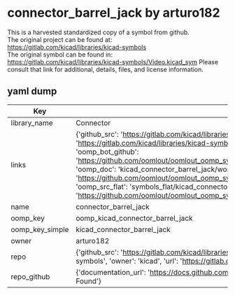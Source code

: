 # connector_barrel_jack by arturo182  
This is a harvested standardized copy of a symbol from github.  
The original project can be found at:  
https://gitlab.com/kicad/libraries/kicad-symbols  
The original symbol can be found in:
https://gitlab.com/kicad/libraries/kicad-symbols/Video.kicad_sym
Please consult that link for additional, details, files, and license information.  
## yaml dump  
| Key | Value |  
| --- | --- |  
| library_name | Connector |  
| links | {'github_src': 'https://gitlab.com/kicad/libraries/kicad-symbols/Video.kicad_sym', 'github_src_repo': 'https://gitlab.com/kicad/libraries/kicad-symbols', 'oomp_bot': 'kicad_connector_barrel_jack/working', 'oomp_bot_github': 'https://github.com/oomlout/oomlout_oomp_symbol_bot/tree/main/kicad_connector_barrel_jack/working', 'oomp_doc': 'kicad_connector_barrel_jack/working', 'oomp_doc_github': 'https://github.com/oomlout/oomlout_oomp_symbol_doc/tree/main/kicad_connector_barrel_jack/working', 'oomp_src_flat': 'symbols_flat/kicad_connector_barrel_jack/working', 'oomp_src_flat_github': 'https://github.com/oomlout/oomlout_oomp_symbol_src/tree/main/kicad_connector_barrel_jack/working'} |  
| name | connector_barrel_jack |  
| oomp_key | oomp_kicad_connector_barrel_jack |  
| oomp_key_simple | kicad_connector_barrel_jack |  
| owner | arturo182 |  
| repo | {'github_src': 'https://gitlab.com/kicad/libraries/kicad-symbols/Video.kicad_sym', 'name': 'libraries/kicad-symbols', 'owner': 'kicad', 'url': 'https://gitlab.com/kicad/libraries/kicad-symbols'} |  
| repo_github | {'documentation_url': 'https://docs.github.com/rest/repos/repos#get-a-repository', 'message': 'Not Found'} |  

